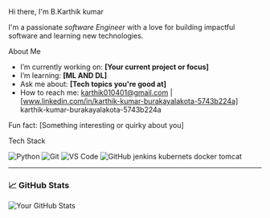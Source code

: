  Hi there, I'm B.Karthik kumar

I'm a passionate *software Engineer* with a love for building impactful software and learning new technologies.

 About Me

-  I’m currently working on: **[Your current project or focus]**
-  I’m learning: **[ML AND DL]**
-  Ask me about: **[Tech topics you're good at]**
-  How to reach me: [karthik010401@gmail.com]() | [www.linkedin.com/in/karthik-kumar-burakayalakota-5743b224a]
karthik-kumar-burakayalakota-5743b224a

 Fun fact: [Something interesting or quirky about you]



 Tech Stack

![Python](https://img.shields.io/badge/-Python-blue?style=flat-square)
![Git](https://img.shields.io/badge/-Git-orange?style=flat-square)
![VS Code](https://img.shields.io/badge/-VS%20Code-blue?style=flat-square)
![GitHub](https://img.shields.io/badge/-GitHub-black?style=flat-square)
jenkins
kubernets
docker
tomcat


---

### 📈 GitHub Stats

![Your GitHub Stats](https://github-readme-stats.vercel.app/api?username=yourusername&show_icons=true&theme=radical)
